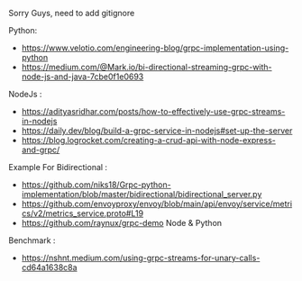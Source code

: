 Sorry Guys, need to add gitignore

Python:
 - https://www.velotio.com/engineering-blog/grpc-implementation-using-python
 - https://medium.com/@Mark.io/bi-directional-streaming-grpc-with-node-js-and-java-7cbe0f1e0693

NodeJs : 
 - https://adityasridhar.com/posts/how-to-effectively-use-grpc-streams-in-nodejs
 - https://daily.dev/blog/build-a-grpc-service-in-nodejs#set-up-the-server
 - https://blog.logrocket.com/creating-a-crud-api-with-node-express-and-grpc/


Example For Bidirectional :
 - https://github.com/niks18/Grpc-python-implementation/blob/master/bidirectional/bidirectional_server.py
 - https://github.com/envoyproxy/envoy/blob/main/api/envoy/service/metrics/v2/metrics_service.proto#L19
 - https://github.com/raynux/grpc-demo Node & Python


Benchmark :
 - https://nshnt.medium.com/using-grpc-streams-for-unary-calls-cd64a1638c8a
 
